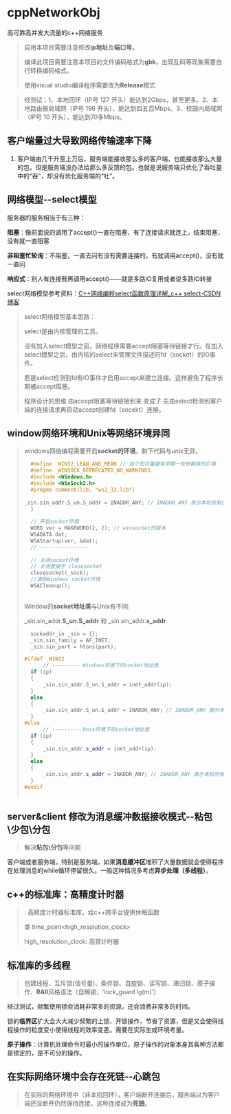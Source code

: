 # cppNetworkObj
高可靠高并发大流量的c++网络服务

> 启用本项目需要注意修改**ip地址**及**端口号**。
>
> 编译此项目需要注意本项目的文件编码格式为**gbk**，出现乱码等现象需要自行转换编码格式。
>
> 使用visual studio编译程序需要改为**Release**模式

> 经测试：1、本地回环（IP号 127 开头）能达到2Gbps，甚至更多。2、本地路由器局域网（IP号 196 开头），能达到四五百Mbps。3、校园内局域网（IP号 10 开头），能达到70多Mbps。

## 客户端量过大导致网络传输速率下降

1. 客户端由几千升至上万后，服务端能接收那么多的客户端，也能接收那么大量的包，但是服务端没办法给那么多反馈的包。也就是说服务端只优化了吞吐量中的“吞”，却没有优化服务端的“吐”。

## 网络模型--select模型

服务器的服务相当于有三种：

**阻塞**：像前面说的调用了accept()一直在阻塞，有了连接请求就连上，结束阻塞，没有就一直阻塞

**非阻塞忙轮询**：不阻塞，一直去问有没有需要连接的，有就调用accept()，没有就一直问

**响应式**：别人有连接我再调用accept()——就是多路IO复用或者说多路IO转接

select网络模型参考资料：[C++网络编程select函数原理详解_c++ select-CSDN博客](https://blog.csdn.net/mrqiuwen/article/details/127591210)

> select网络模型基本思路：
>
> select是由内核管理的工具。
>
> 没有加入select模型之前，网络程序需要accept阻塞等待链接才行。在加入select模型之后，由内核的select来管理文件描述符fd（socket）的IO事件。
>
> 若是select检测到fd有IO事件才启用accept来建立连接。这样避免了程序长期被accept阻塞。
>
> 程序设计的思维 由accept阻塞等待链接到来 变成了 先由select检测到客户端的连接请求再启动accept创建fd（socekt）连接。

## window网络环境和Unix等网络环境异同

> windows网络编程需要开启**socket的环境**，剩下代码与unix无异。
>
> ```c++
> 	#define  WIN32_LEAN_AND_MEAN // 这个宏尽量避免早期一些依赖库的引用
> 	#define _WINSOCK_DEPRECATED_NO_WARNINGS
> 	#include <Windows.h>
> 	#include <WinSock2.h>
> 	#pragma comment(lib, "ws2_32.lib")
> 	
> _sin.sin_addr.S_un.S_addr = INADDR_ANY; // INADDR_ANY 表示本机所有ip都可以访问。 也可以更换为 inet_addr("127.0.0.1");
> 	}
> 	
> 	// 开启socket环境
> 	WORD ver = MAKEWORD(2, 2); // winsocket的版本
> 	WSADATA dat;
> 	WSAStartup(ver, &dat);
> 	// ----------------
> 	
> 	// 关闭socket环境
> 	// 关闭套接字 closesocket
> 	closesocket(_sock);
> 	//清除Windows socket环境
> 	WSACleanup();
> 	
> ```
>
> Window的**socket地址类**与Unix有不同:
>
> _sin.sin_addr.**S_un.S_addr** 和  _sin.sin_addr.**s_addr**
>
> ```c++
> 	sockaddr_in _sin = {};
> 	_sin.sin_family = AF_INET;
> 	_sin.sin_port = htons(port);
> 
> #ifdef _WIN32
> 		// --------- Windows环境下的socket地址类
> 	if (ip)
> 	{
> 		_sin.sin_addr.S_un.S_addr = inet_addr(ip);
> 	}
> 	else
> 	{
> 		_sin.sin_addr.S_un.S_addr = INADDR_ANY; // INADDR_ANY 表示本机所有ip都可以访问。 也可以更换为 inet_addr("127.0.0.1");
> 	}
> #else
> 		// --------- Unix环境下的socket地址类
> 	if (ip)
> 	{
> 		_sin.sin_addr.s_addr = inet_addr(ip); 
> 	}
> 	else
> 	{
> 		_sin.sin_addr.s_addr = INADDR_ANY; // INADDR_ANY 表示本机所有ip都可以访问。 也可以更换为 inet_addr("127.0.0.1");	
> 	}
> #endif
> 		
> ```
>
> 

## server&client 修改为消息缓冲数据接收模式--粘包\少包\分包

> 解决**粘包\分包**等问题

客户端或者服务端，特别是服务端，如果**消息缓冲区**堆积了大量数据就会使得程序在处理消息的while循环停留很久。一般这种情况多考虑**异步处理（多线程）**。

## c++的标准库：高精度计时器<chrono>

> <chrono>: 高精度计时器标准库，给c++跨平台提供休眠函数
>
> 类 time_point<high_resolution_clock>
>
> high_resolution_clock: 高频计时器
>
> 

## 标准库的多线程<thread>

> 创建线程<thread>、互斥锁<mutex>(信号量)、条件锁、自旋锁、读写锁、递归锁、原子操作<atomic>、**RAII**风格语法（自解锁，'lock_guard<mutex> lg(m)'）

经过测试，频繁使用锁会消耗非常多的资源，还会浪费非常多的时间。

锁的**临界区**扩大会大大减少频繁的上锁、开锁操作，节省了资源，但是又会使得线程操作的粒度变小使得线程的效率变差。需要在实际生成环境考量。

**原子操作**：计算机处理命令时最小的操作单位，原子操作的对象本身其各种方法都是锁定的，是不可分的操作。

## 在实际网络环境中会存在死链--心跳包

> 在实际的网络环境中（非本机回环），客户端断开连接后，服务端以为客户端还没断开仍然保持连接，这种连接成为**死链**。
